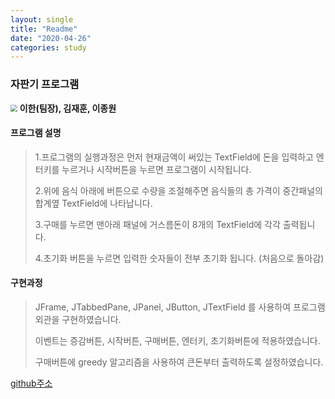 ```yaml
---
layout: single
title: "Readme"
date: "2020-04-26"
categories: study
---
```


### 자판기 프로그램

<img src="https://user-images.githubusercontent.com/62750326/80284729-2a51d080-875b-11ea-8077-ce58bf725c74.PNG" style="zoom:67%;" />    **이한(팀장), 김재훈, 이종원**

#### 프로그램 설명

> 1.프로그램의 실행과정은 먼저 현재금액이 써있는 TextField에 돈을 입력하고 엔터키를 누르거나 시작버튼을 누르면 프로그램이 시작됩니다. 
>
> 2.위에 음식 아래에 버튼으로 수량을 조절해주면 음식들의 총 가격이 중간패널의 합계옆 TextField에 나타납니다. 
>
> 3.구매를 누르면 맨아래 패널에 거스름돈이 8개의 TextField에 각각 출력됩니다. 
>
> 4.초기화 버튼을 누르면 입력한 숫자들이 전부 초기화 됩니다. (처음으로 돌아감)



#### 구현과정

>  JFrame, JTabbedPane, JPanel, JButton, JTextField 를 사용하여 프로그램 외관을 구현하였습니다.
>
> 이벤트는 증감버튼, 시작버튼, 구매버튼, 엔터키, 초기화버튼에 적용하였습니다.
>
> 구매버튼에 greedy 알고리즘을 사용하여  큰돈부터 출력하도록 설정하였습니다.



[github주소](https://github.com/incheonPractice/incheonPractice)